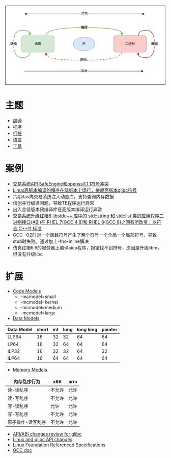 

![](pic/topic.png)
# 主题
- [编译](compile.md)
- [程序](program.md)
- [打桩](stub.md)
- [语言](language.md)
- [工具](bin.md)

# 案例
- [交易系统API SafeEngine和openssl1.1.1符号冲突](symbolic.md)
- [Linux高版本编译的程序在低版本上运行，依赖高版本glibc符号](abi.md)
- 六期itas向交易系统注入动态库，支持查询内存数据
- 信创并行编译问题，导致TE程序运行异常
- 出入金低版本预编译库在高版本编译运行异常
- [交易系统升级红帽8 libstdc++ 库中的 std::string 和 std::list 类的应用程序二进制接口(ABI)在 RHEL 7(GCC 4.8)和 RHEL 8(GCC 8)之间有所改变，以符合 C++11 标准](https://gcc.gnu.org/onlinedocs/gcc-5.2.0/libstdc++/manual/manual/using_dual_abi.html)
- GCC -O2时对一个函数符号产生了两个符号一个全局一个局部符号，导致stub时失败。通过加上-fno-inline解决
- 仿真红帽6.6的服务器上编译aicp程序，报错找不到符号，原因是升级libm，但没有升级libc

# 扩展
- [Code Models](https://alittleresearcher.blogspot.com/2017/03/understanding-the-x64-code-models.html)
    - -mcmodel=small
    - -mcmodel=kernel
    - -mcmodel=medium
    - -mcmodel=large
- [Data Models](https://en.wikipedia.org/wiki/64-bit_computing#64-bit_data_models)

|  Data Model | short | int | long | long long | pointer|
| --- | --- | --- |--- | --- | --- |
| LLP64 | 16 | 32| 32| 64 | 64|
| LP64 | 16 | 32| 64| 64 | 64|
| ILP32 | 16 | 32| 32| 64 | 32|
| ILP64 | 16 | 64| 64| 64 | 64|

- [Memory Models](https://colobu.com/2021/06/30/hwmm/)

|  内存乱序行为|    x86 |      arm |
| --- | --- | --- |
| 读-读乱序 |             不允许 |  允许 |
| 读-写乱序  |            不允许  | 允许 |
| 写-读乱序   |           允许 |   允许 |
| 写-写乱序    |          不允许|  允许 |
| 原子操作-读写乱序 |      不允许 | 允许 |

- [API/ABI changes review for glibc](https://abi-laboratory.pro/?view=timeline&l=glibc)
- [Linux and glibc API changes](https://man7.org/tlpi/api_changes/)
- [Linux Foundation Referenced Specifications](https://refspecs.linuxfoundation.org/)
- [GCC doc](https://gcc.gnu.org/onlinedocs/gcc/Option-Summary.html#Option-Summary)
